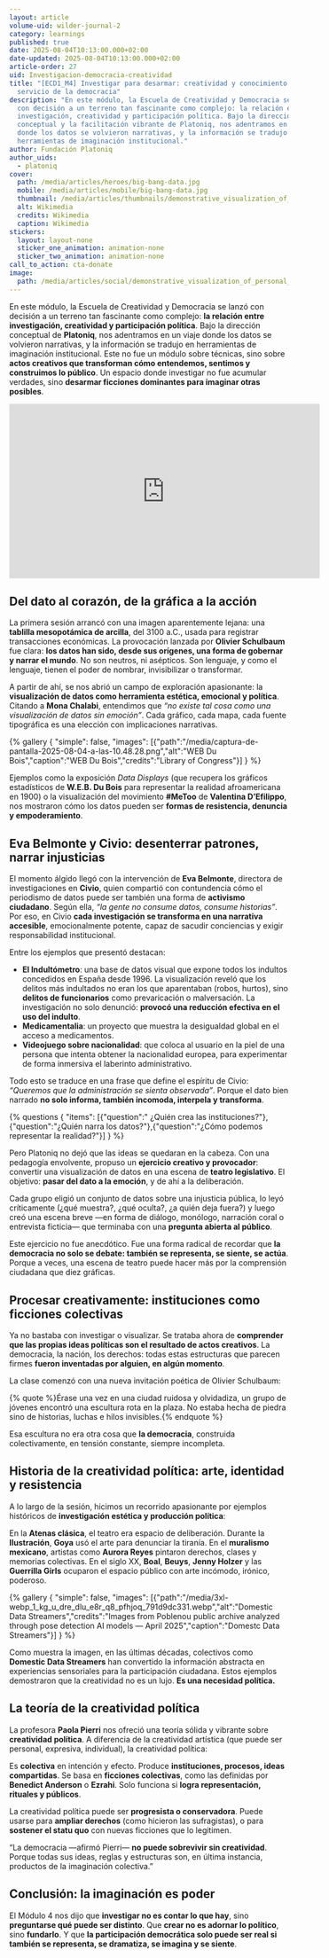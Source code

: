 ```yaml
---
layout: article
volume-uid: wilder-journal-2
category: learnings
published: true
date: 2025-08-04T10:13:00.000+02:00
date-updated: 2025-08-04T10:13:00.000+02:00
article-order: 27
uid: Investigacion-democracia-creatividad
title: "[ECD1_M4] Investigar para desarmar: creatividad y conocimiento al
  servicio de la democracia"
description: "En este módulo, la Escuela de Creatividad y Democracia se lanzó
  con decisión a un terreno tan fascinante como complejo: la relación entre
  investigación, creatividad y participación política. Bajo la dirección
  conceptual y la facilitación vibrante de Platoniq, nos adentramos en un viaje
  donde los datos se volvieron narrativas, y la información se tradujo en
  herramientas de imaginación institucional."
author: Fundación Platoniq
author_uids:
  - platoniq
cover:
  path: /media/articles/heroes/big-bang-data.jpg
  mobile: /media/articles/mobile/big-bang-data.jpg
  thumbnail: /media/articles/thumbnails/demonstrative_visualization_of_personal_attacks_on_wikipedia.jpg
  alt: Wikimedia
  credits: Wikimedia
  caption: Wikimedia
stickers:
  layout: layout-none
  sticker_one_animation: animation-none
  sticker_two_animation: animation-none
call_to_action: cta-donate
image:
  path: /media/articles/social/demonstrative_visualization_of_personal_attacks_on_wikipedia.jpg
---
```

En este módulo, la Escuela de Creatividad y Democracia se lanzó con decisión a un terreno tan fascinante como complejo: **la relación entre investigación, creatividad y participación política**. Bajo la dirección conceptual de **Platoniq**, nos adentramos en un viaje donde los datos se volvieron narrativas, y la información se tradujo en herramientas de imaginación institucional. Este no fue un módulo sobre técnicas, sino sobre **actos creativos que transforman cómo entendemos, sentimos y construimos lo público**. Un espacio donde investigar no fue acumular verdades, sino **desarmar ficciones dominantes para imaginar otras posibles**.

<iframe width="560" height="315" src="https://www.youtube.com/embed/KjS2YzkAVe4?si=wyMk8byyzbtkKYcw" title="YouTube video player" frameborder="0" allow="accelerometer; autoplay; clipboard-write; encrypted-media; gyroscope; picture-in-picture; web-share" referrerpolicy="strict-origin-when-cross-origin" allowfullscreen></iframe>

## **Del dato al corazón, de la gráfica a la acción**

La primera sesión arrancó con una imagen aparentemente lejana: una **tablilla mesopotámica de arcilla**, del 3100 a.C., usada para registrar transacciones económicas. La provocación lanzada por **Olivier Schulbaum** fue clara: **los datos han sido, desde sus orígenes, una forma de gobernar y narrar el mundo**. No son neutros, ni asépticos. Son lenguaje, y como el lenguaje, tienen el poder de nombrar, invisibilizar o transformar.

A partir de ahí, se nos abrió un campo de exploración apasionante: la **visualización de datos como herramienta estética, emocional y política**. Citando a **Mona Chalabi**, entendimos que *“no existe tal cosa como una visualización de datos sin emoción”*. Cada gráfico, cada mapa, cada fuente tipográfica es una elección con implicaciones narrativas. 

{% gallery { "simple": false, "images": [{"path":"/media/captura-de-pantalla-2025-08-04-a-las-10.48.28.png","alt":"WEB Du Bois","caption":"WEB Du Bois","credits":"Library of Congress"}] } %}

Ejemplos como la exposición *Data Displays* (que recupera los gráficos estadísticos de **W.E.B. Du Bois** para representar la realidad afroamericana en 1900) o la visualización del movimiento **\#MeToo** de **Valentina D’Efilippo**, nos mostraron cómo los datos pueden ser **formas de resistencia, denuncia y empoderamiento**.

## **Eva Belmonte y Civio: desenterrar patrones, narrar injusticias**

El momento álgido llegó con la intervención de **Eva Belmonte**, directora de investigaciones en **Civio**, quien compartió con contundencia cómo el periodismo de datos puede ser también una forma de **activismo ciudadano**. Según ella, *“la gente no consume datos, consume historias”*. Por eso, en Civio **cada investigación se transforma en una narrativa accesible**, emocionalmente potente, capaz de sacudir conciencias y exigir responsabilidad institucional.

Entre los ejemplos que presentó destacan:

* **El Indultómetro**: una base de datos visual que expone todos los indultos concedidos en España desde 1996. La visualización reveló que los delitos más indultados no eran los que aparentaban (robos, hurtos), sino **delitos de funcionarios** como prevaricación o malversación. La investigación no solo denunció: **provocó una reducción efectiva en el uso del indulto**.
* **Medicamentalia**: un proyecto que muestra la desigualdad global en el acceso a medicamentos.
* **Videojuego sobre nacionalidad**: que coloca al usuario en la piel de una persona que intenta obtener la nacionalidad europea, para experimentar de forma inmersiva el laberinto administrativo.

Todo esto se traduce en una frase que define el espíritu de Civio: *“Queremos que la administración se sienta observada”*. Porque el dato bien narrado **no solo informa, también incomoda, interpela y transforma**.

{% questions { "items": [{"question":" ¿Quién crea las instituciones?"},{"question":"¿Quién narra los datos?"},{"question":"¿Cómo podemos representar la realidad?"}] } %}

Pero Platoniq no dejó que las ideas se quedaran en la cabeza. Con una pedagogía envolvente, propuso un **ejercicio creativo y provocador**: convertir una visualización de datos en una escena de **teatro legislativo**. El objetivo: **pasar del dato a la emoción**, y de ahí a la deliberación.

Cada grupo eligió un conjunto de datos sobre una injusticia pública, lo leyó críticamente (¿qué muestra?, ¿qué oculta?, ¿a quién deja fuera?) y luego creó una escena breve —en forma de diálogo, monólogo, narración coral o entrevista ficticia— que terminaba con una **pregunta abierta al público**.

Este ejercicio no fue anecdótico. Fue una forma radical de recordar que **la democracia no solo se debate: también se representa, se siente, se actúa**. Porque a veces, una escena de teatro puede hacer más por la comprensión ciudadana que diez gráficas.

## **Procesar creativamente: instituciones como ficciones colectivas**

Ya no bastaba con investigar o visualizar. Se trataba ahora de **comprender que las propias ideas políticas son el resultado de actos creativos**. La democracia, la nación, los derechos: todas estas estructuras que parecen firmes **fueron inventadas por alguien, en algún momento**.

La clase comenzó con una nueva invitación poética de Olivier Schulbaum:

{% quote %}Érase una vez en una ciudad ruidosa y olvidadiza, un grupo de jóvenes encontró una escultura rota en la plaza. No estaba hecha de piedra sino de historias, luchas e hilos invisibles.{% endquote %}

Esa escultura no era otra cosa que **la democracia**, construida colectivamente, en tensión constante, siempre incompleta.

## **Historia de la creatividad política: arte, identidad y resistencia**

A lo largo de la sesión, hicimos un recorrido apasionante por ejemplos históricos de **investigación estética y producción política**:

En la **Atenas clásica**, el teatro era espacio de deliberación.
Durante la **Ilustración**, **Goya** usó el arte para denunciar la tiranía.
En el **muralismo mexicano**, artistas como **Aurora Reyes** pintaron derechos, clases y memorias colectivas.
En el siglo XX, **Boal**, **Beuys**, **Jenny Holzer** y las **Guerrilla Girls** ocuparon el espacio público con arte incómodo, irónico, poderoso.

{% gallery { "simple": false, "images": [{"path":"/media/3xl-webp_1_kg_u_dre_dlu_e8r_q8_pfhjoq_791d9dc331.webp","alt":"Domestic Data Streamers","credits":"Images from Poblenou public archive analyzed through pose detection AI models — April 2025","caption":"Domestc Data Streamers"}] } %}

Como muestra la imagen, en las últimas décadas, colectivos como **Domestic Data Streamers** han convertido la información abstracta en experiencias sensoriales para la participación ciudadana. Estos ejemplos demostraron que la creatividad no es un lujo. **Es una necesidad política.**

## **La teoría de la creatividad política**

La profesora **Paola Pierri** nos ofreció una teoría sólida y vibrante sobre **creatividad política**. A diferencia de la creatividad artística (que puede ser personal, expresiva, individual), la creatividad política:

Es **colectiva** en intención y efecto.
Produce **instituciones, procesos, ideas compartidas**.
Se basa en **ficciones colectivas**, como las definidas por **Benedict Anderson** o **Ezrahi**.
Solo funciona si **logra representación, rituales y públicos**.

La creatividad política puede ser **progresista o conservadora**. Puede usarse para **ampliar derechos** (como hicieron las sufragistas), o para **sostener el statu quo** con nuevas ficciones que lo legitimen.

“La democracia —afirmó Pierri— **no puede sobrevivir sin creatividad**. Porque todas sus ideas, reglas y estructuras son, en última instancia, productos de la imaginación colectiva.”

## **Conclusión: la imaginación es poder**

El Módulo 4 nos dijo que **investigar no es contar lo que hay**, sino **preguntarse qué puede ser distinto**. Que **crear no es adornar lo político**, sino **fundarlo**. Y que **la participación democrática solo puede ser real si también se representa, se dramatiza, se imagina y se siente**.

